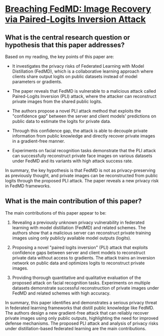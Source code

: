 # [Breaching FedMD: Image Recovery via Paired-Logits Inversion Attack](https://arxiv.org/abs/2304.11436)

## What is the central research question or hypothesis that this paper addresses?

 Based on my reading, the key points of this paper are:

- It investigates the privacy risks of Federated Learning with Model Distillation (FedMD), which is a collaborative learning approach where clients share output logits on public datasets instead of model parameters or gradients. 

- The paper reveals that FedMD is vulnerable to a malicious attack called Paired-Logits Inversion (PLI) attack, where the attacker can reconstruct private images from the shared public logits. 

- The authors propose a novel PLI attack method that exploits the "confidence gap" between the server and client models' predictions on public data to estimate the logits for private data.

- Through this confidence gap, the attack is able to decouple private information from public knowledge and directly recover private images in a gradient-free manner.

- Experiments on facial recognition tasks demonstrate that the PLI attack can successfully reconstruct private face images on various datasets under FedMD and its variants with high attack success rate.

In summary, the key hypothesis is that FedMD is not as privacy-preserving as previously thought, and private images can be reconstructed from public logits through the proposed PLI attack. The paper reveals a new privacy risk in FedMD frameworks.


## What is the main contribution of this paper?

 The main contributions of this paper appear to be:

1. Revealing a previously unknown privacy vulnerability in federated learning with model distillation (FedMD) and related schemes. The authors show that a malicious server can reconstruct private training images using only publicly available model outputs (logits). 

2. Proposing a novel "paired logits inversion" (PLI) attack that exploits confidence gaps between server and client models to reconstruct private data without access to gradients. The attack trains an inversion network on public data and optimizes logits to reconstruct private images.

3. Providing thorough quantitative and qualitative evaluation of the proposed attack on facial recognition tasks. Experiments on multiple datasets demonstrate successful reconstruction of private images under FedMD and related schemes with high accuracy.

In summary, this paper identifies and demonstrates a serious privacy threat in federated learning frameworks that distill public knowledge like FedMD. The authors design a new gradient-free attack that can reliably recover private images using only public outputs, highlighting the need for improved defense mechanisms. The proposed PLI attack and analysis of privacy risks under distillation-based federated learning are the main contributions.
